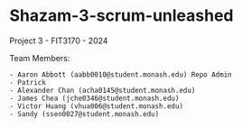 # Shazam-3-scrum-unleashed
Project 3 - FIT3170 - 2024

Team Members:

    - Aaron Abbott (aabb0010@student.monash.edu) Repo Admin
    - Patrick
    - Alexander Chan (acha0145@student.monash.edu)
    - James Chea (jche0346@student.monash.edu)
    - Victor Huang (vhua006@student.monash.edu)
    - Sandy (ssen0027@student.monash.edu)

